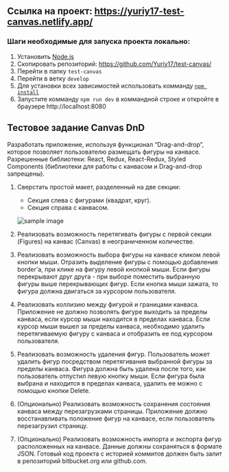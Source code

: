 ## Ссылка на проект: https://yuriy17-test-canvas.netlify.app/

###  Шаги необходимые для запуска проекта локально:

1. Установить [Node.js](https://nodejs.org/en/download/)   
2. Скопировать репозиторий: https://github.com/Yuriy17/test-canvas/  
3. Перейти в папку `test-canvas`  
3. Перейти в ветку `develop`
4. Для установки всех зависимостей использовать комманду [`npm install`](https://docs.npmjs.com/cli/install)  
5. Запустите комманду `npm run dev` в коммандной строке и откройте в браузере http://localhost:8080   

## Тестовое задание Canvas DnD

Разработать приложение, используя функционал “Drag-and-drop”, которое позволяет пользователю
размещать фигуры на канвасе.
Разрешенные библиотеки: React, Redux, React-Redux, Styled Components (библиотеки для работы с
канвасом и Drag-and-drop запрещены).
1. Сверстать простой макет, разделенный на две секции:
    * Секция слева с фигурами (квадрат, круг).
    * Секция справа с канвасом.

   ![sample image](https://i.imgur.com/USruFMn.jpg)
   
2. Реализовать возможность перетягивать фигуры с первой секции (Figures) на канвас
(Canvas) в неограниченном количестве.

3. Реализовать возможность выбора фигуры на канвасе кликом левой кнопки мыши.
Отразить выделение фигуры с помощью добавления border’а, при клике на фигуру левой кнопкой
мыши. Если фигуры перекрывают друг друга - при выборе поместить выбранную фигуры выше
перекрывающих фигур. Если кнопка мыши зажата, то фигура должна двигаться за курсором пользователя.

4. Реализовать коллизию между фигурой и границами канваса.
Приложение не должно позволять фигуре выходить за пределы канваса, если курсор мыши находится
в пределах канваса.
Если курсор мыши вышел за пределы канваса, необходимо удалить перетягиваемую фигуру с
канваса и отобразить ее под курсором пользователя.

5. Реализовать возможность удаления фигур.
Пользователь может удалить фигур посредством перетягивания выбранной фигуры за пределы
канваса. Фигура должна быть удалена после того, как пользователь отпустил левую кнопку мыши. Если
фигура была выбрана и находится в пределах канваса, удалить ее можно с помощью кнопки Delete.

6. (Опционально) Реализовать возможность сохранения состояния канваса между
перезагрузками страницы.
Приложение должно восстанавливать положение фигур на канвасе, если пользователь перезагрузил
страницу.

7. (Опционально) Реализовать возможность импорта и экспорта фигур расположенных
на канвасе.
Данные должны сохраняться в формате JSON.
Готовый код проекта с историей коммитов должен быть залит в репозиторий bitbucket.org или
github.com.
